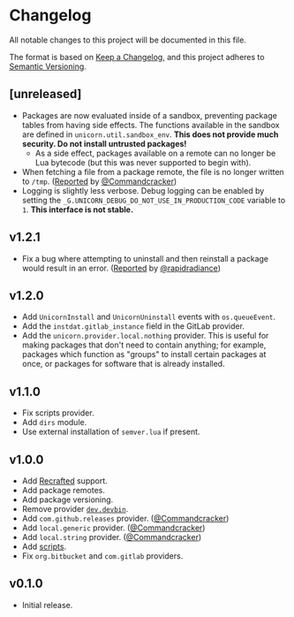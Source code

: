 # Changelog

All notable changes to this project will be documented in this file.

The format is based on [Keep a Changelog](https://keepachangelog.com/en/1.0.0/),
and this project adheres to [Semantic Versioning](https://semver.org/spec/v2.0.0.html).

## [unreleased]
- Packages are now evaluated inside of a sandbox, preventing package tables from having side effects.
  The functions available in the sandbox are defined in `unicorn.util.sandbox_env`.
  **This does not provide much security. Do not install untrusted packages!**
    - As a side effect, packages available on a remote can no longer be Lua bytecode (but this was never supported to begin with).
- When fetching a file from a package remote, the file is no longer written to `/tmp`. ([Reported](https://github.com/unicornpkg/libunicornpkg/issues/49) by [@Commandcracker](https://github.com/Commandcracker))
- Logging is slightly less verbose. Debug logging can be enabled by setting
  the `_G.UNICORN_DEBUG_DO_NOT_USE_IN_PRODUCTION_CODE` variable to `1`.
  **This interface is not stable.**

## v1.2.1

- Fix a bug where attempting to uninstall and then reinstall a package would result in an error. ([Reported](https://github.com/unicornpkg/wing/issues/19#issuecomment-3029323428) by [@rapidradiance](https://github.com/rapidradiance))

## v1.2.0

- Add `UnicornInstall` and `UnicornUninstall` events with `os.queueEvent`.
- Add the `instdat.gitlab_instance` field in the GitLab provider.
- Add the `unicorn.provider.local.nothing` provider. This is useful for
  making packages that don't need to contain anything; for example,
  packages which function as "groups" to install certain packages
  at once, or packages for software that is already installed.

## v1.1.0

- Fix scripts provider.
- Add `dirs` module.
- Use external installation of `semver.lua` if present.

## v1.0.0

- Add [Recrafted](https://recrafted.madefor.cc) support.
- Add package remotes.
- Add package versioning.
- Remove provider [`dev.devbin`](https://unicornpkg.madefor.cc/api-reference/unicorn.core.providers/dev.devbin.html).
- Add `com.github.releases` provider. ([@Commandcracker](https://github.com/Commandcracker))
- Add `local.generic` provider. ([@Commandcracker](https://github.com/Commandcracker))
- Add `local.string` provider. ([@Commandcracker](https://github.com/Commandcracker))
- Add [scripts](https://unicornpkg.madefor.cc/specification/package-tables.html#script).
- Fix `org.bitbucket` and `com.gitlab` providers.

## v0.1.0

- Initial release.
